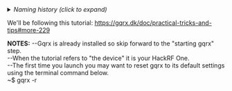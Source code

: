 <details><summary><i>Naming history (click to expand)</i></summary>
<pre>
2023 May 22: 040_gqrx_FM_Receive.md
</pre>
</details>

We'll be following this tutorial: https://gqrx.dk/doc/practical-tricks-and-tips#more-229 

**NOTES:**
--Gqrx is already installed so skip forward to the "starting gqrx" step.  
--When the tutorial refers to "the device" it is your HackRF One.  
--The first time you launch you may want to reset gqrx to its default settings using the terminal command below.    
  ~$ gqrx -r
